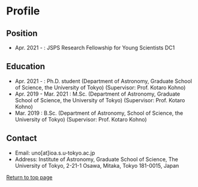 # Profile
## Position
- Apr. 2021 - : JSPS Research Fellowship for Young Scientists DC1

## Education
- Apr. 2021 - : Ph.D. student (Department of Astronomy, Graduate School of Science, the University of Tokyo) (Supervisor: Prof. Kotaro Kohno)
- Apr. 2019 - Mar. 2021 : M.Sc. (Department of Astronomy, Graduate School of Science, the University of Tokyo) (Supervisor: Prof. Kotaro Kohno)
- Mar. 2019 : B.Sc. (Department of Astronomy, School of Science, the University of Tokyo) (Supervisor: Prof. Kotaro Kohno)

## Contact
- Email: uno[at]ioa.s.u-tokyo.ac.jp
- Address: Institute of Astronomy, Graduate School of Science, The University of Tokyo, 2-21-1 Osawa, Mitaka, Tokyo 181-0015, Japan

[Return to top page](https://shinsukeuno.github.io)

